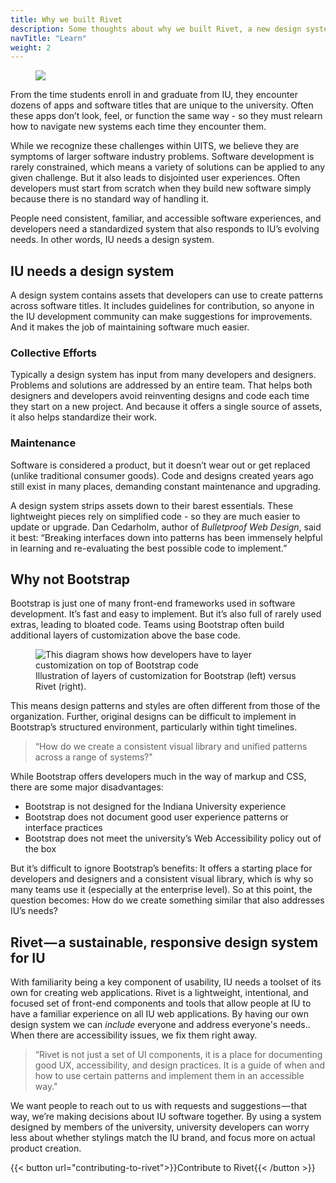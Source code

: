 ```yaml
---
title: Why we built Rivet
description: Some thoughts about why we built Rivet, a new design system for software at IU.
navTitle: "Learn"
weight: 2
---
```

<figure class="rvtd-article-figure rvt-p-left-xxl rvt-p-right-xxl p-bottom-xxl">
    <img src="../img/homepage-hero.png" alt=" ">
</figure>

From the time students enroll in and graduate from IU, they encounter dozens of apps and software titles that are unique to the university. Often these apps don’t look, feel, or function the same way - so they must relearn how to navigate new systems each time they encounter them.

While we recognize these challenges within UITS, we believe they are symptoms of larger software industry problems. Software development is rarely constrained, which means a variety of solutions can be applied to any given challenge. But it also leads to disjointed user experiences. Often developers must start from scratch when they build new software simply because there is no standard way of handling it.

People need consistent, familiar, and accessible software experiences, and developers need a standardized system that also responds to IU’s evolving needs. In other words, IU needs a design system.

## IU needs a design system
A design system contains assets that developers can use to create patterns across software titles. It includes guidelines for contribution, so anyone in the IU development community can make suggestions for improvements. And it makes the job of maintaining software much easier.

### Collective Efforts
Typically a design system has input from many developers and designers. Problems and solutions are addressed by an entire team. That helps both designers and developers avoid reinventing designs and code each time they start on a new project. And because it offers a single source of assets, it also helps standardize their work.

### Maintenance
Software is considered a product, but it doesn’t wear out or get replaced (unlike traditional consumer goods). Code and designs created years ago still exist in many places, demanding constant maintenance and upgrading.

A design system strips assets down to their barest essentials. These lightweight pieces rely on simplified code - so they are much easier to update or upgrade. Dan Cedarholm, author of _Bulletproof Web Design_, said it best: “Breaking interfaces down into patterns has been immensely helpful in learning and re-evaluating the best possible code to implement.”

## Why not Bootstrap
Bootstrap is just one of many front-end frameworks used in software development. It’s fast and easy to implement. But it’s also full of rarely used extras, leading to bloated code. Teams using Bootstrap often build additional layers of customization above the base code.

<figure class="rvtd-article-figure p-top-xxl p-bottom-xxl">
    <img src="../img/docs/rvtd-bootstrap-diagram.png" alt="This diagram shows how developers have to layer customization on top of Bootstrap code">
    <figcaption>Illustration of layers of customization for Bootstrap (left) versus Rivet (right).</figcaption>
</figure>

This means design patterns and styles are often different from those of the organization. Further, original designs can be difficult to implement in Bootstrap’s structured environment, particularly within tight timelines.

> “How do we create a consistent visual library and unified patterns across a range of systems?"

While Bootstrap offers developers much in the way of markup and CSS, there are some major disadvantages:

- Bootstrap is not designed for the Indiana University experience
- Bootstrap does not document good user experience patterns or interface practices
- Bootstrap does not meet the university’s Web Accessibility policy out of the box

But it’s difficult to ignore Bootstrap’s benefits: It offers a starting place for developers and designers and a consistent visual library, which is why so many teams use it (especially at the enterprise level). So at this point, the question becomes: How do we create something similar that also addresses IU’s needs?

## Rivet — a sustainable, responsive design system for IU
With familiarity being a key component of usability, IU needs a toolset of its own for creating web applications. Rivet is a lightweight, intentional, and focused set of front-end components and tools that allow people at IU to have a familiar experience on all IU web applications. By having our own design system we can _include_ everyone and address everyone's needs.. When there are accessibility issues, we fix them right away.

> “Rivet is not just a set of UI components, it is a place for documenting good UX, accessibility, and design practices. It is a guide of when and how to use certain patterns and implement them in an accessible way."

We want people to reach out to us with requests and suggestions — that way, we’re making decisions about IU software together. By using a system designed by members of the university, university developers can worry less about whether stylings match the IU brand, and focus more on actual product creation.

<div class="rvt-m-top-lg">
{{< button url="contributing-to-rivet">}}Contribute to Rivet{{< /button >}}
</div>